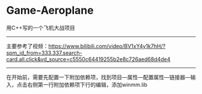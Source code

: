 # Game-Aeroplane
用C++写的一个飞机大战项目
***
主要参考了视频：https://www.bilibili.com/video/BV1xY4y1k7hH/?spm_id_from=333.337.search-card.all.click&vd_source=c5550c64419255b2e8c726aed68d4de4
***
在开始前，需要先配置一下附加依赖项，找到项目—属性—配置属性—链接器—输入，点击右侧第一行附加依赖项下行的编辑，添加winmm.lib
